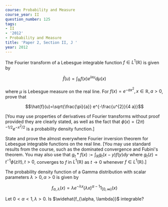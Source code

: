 ```yaml
---
course: Probability and Measure
course_year: II
question_number: 125
tags:
- II
- '2012'
- Probability and Measure
title: 'Paper 2, Section II, J '
year: 2012
---
```




The Fourier transform of a Lebesgue integrable function $f \in L^{1}(\mathbb{R})$ is given by

$$\hat{f}(u)=\int_{\mathbb{R}} f(x) e^{i x u} d \mu(x)$$

where $\mu$ is Lebesgue measure on the real line. For $f(x)=e^{-a x^{2}}, x \in \mathbb{R}, a>0$, prove that

$$\hat{f}(u)=\sqrt{\frac{\pi}{a}} e^{-\frac{u^{2}}{4 a}}$$

[You may use properties of derivatives of Fourier transforms without proof provided they are clearly stated, as well as the fact that $\phi(x)=(2 \pi)^{-1 / 2} e^{-x^{2} / 2}$ is a probability density function.]

State and prove the almost everywhere Fourier inversion theorem for Lebesgue integrable functions on the real line. [You may use standard results from the course, such as the dominated convergence and Fubini's theorem. You may also use that $g_{t} * f(x):=\int_{\mathbb{R}} g_{t}(x-y) f(y) d y$ where $g_{t}(z)=t^{-1} \phi(z / t), t>0$, converges to $f$ in $L^{1}(\mathbb{R})$ as $t \rightarrow 0$ whenever $\left.f \in L^{1}(\mathbb{R}) .\right]$

The probability density function of a Gamma distribution with scalar parameters $\lambda>0, \alpha>0$ is given by

$$f_{\alpha, \lambda}(x)=\lambda e^{-\lambda x}(\lambda x)^{\alpha-1} 1_{[0, \infty)}(x)$$

Let $0<\alpha<1, \lambda>0$. Is $\widehat{f_{\alpha, \lambda}}$ integrable?